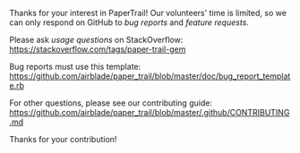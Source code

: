 Thanks for your interest in PaperTrail! Our volunteers' time is limited, so we
can only respond on GitHub to *bug reports* and *feature requests*.

Please ask *usage questions* on StackOverflow:
https://stackoverflow.com/tags/paper-trail-gem

Bug reports must use this template:
https://github.com/airblade/paper_trail/blob/master/doc/bug_report_template.rb

For other questions, please see our contributing guide:
https://github.com/airblade/paper_trail/blob/master/.github/CONTRIBUTING.md

Thanks for your contribution!
